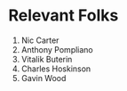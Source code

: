 # Relevant Folks

1. Nic Carter
1. Anthony Pompliano
1. Vitalik Buterin
1. Charles Hoskinson
1. Gavin Wood

